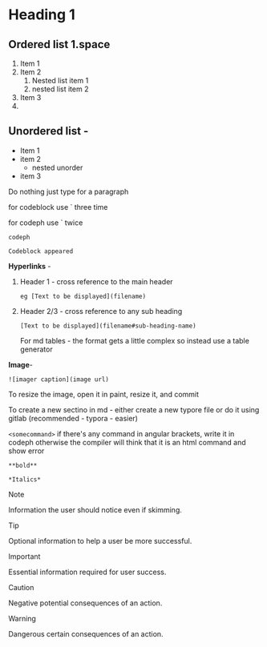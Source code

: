 # Heading 1

## Ordered list 1.space 

1. Item 1
2. Item 2
   1. Nested list item 1 
   2. nested list item 2 
3. Item 3
4. 

## Unordered list - 

- Item 1
- item 2
  - nested unorder
- item 3



Do nothing just type for a paragraph 

for codeblock use ` three time

 for codeph use ` twice

`codeph`

```
Codeblock appeared
```

**Hyperlinks** - 

1. Header 1 - cross reference to the main  header 

   ```eg [Text to be displayed](filename)```
   
2. Header 2/3 - cross reference to any sub heading
   
      ``` 
      [Text to be displayed](filename#sub-heading-name)
      ```
   
   For md tables - the format gets a little complex so instead use a table generator
   

**Image**-

```
![imager caption](image url)
```

To resize the image, open it in paint, resize it, and commit 

To create a new sectino in md - either create a new typore file or do it using gitlab (recommended - typora - easier)

`<somecommand>` if there's any command in angular brackets, write it in codeph otherwise the compiler will think that it is an html command and show error 

`**bold**`

`*Italics*`
> [!NOTE]
> Information the user should notice even if skimming.

> [!TIP]
> Optional information to help a user be more successful.

> [!IMPORTANT]
> Essential information required for user success.

> [!CAUTION]
> Negative potential consequences of an action.

> [!WARNING]
> Dangerous certain consequences of an action.



   